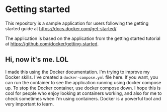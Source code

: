 # Getting started

This repository is a sample application for users following the getting started guide at https://docs.docker.com/get-started/.

The application is based on the application from the getting started tutorial at https://github.com/docker/getting-started.

## Hi, now it's me. LOL

I made this using the Docker documentation. I'm trying to improve my Docker skills. I've created a `docker-compose.yml` file here. If you want, you can run the container to see the application running using docker compose up. To stop the Docker container, use docker compose down. I hope this is cool for people who enjoy looking at containers working, and also for me to check sometimes when I'm using containers. Docker is a powerful tool and very important to learn.
